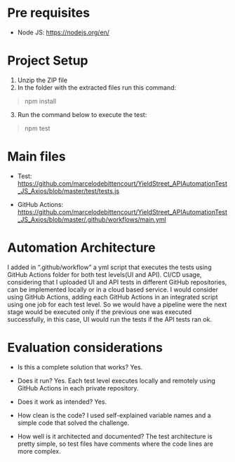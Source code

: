 # Pre requisites
* Node JS: https://nodejs.org/en/

# Project Setup
1. Unzip the ZIP file
2. In the folder with the extracted files run this command:

>npm install

3.  Run the command below to execute the test:

> npm test

# Main files

* Test: https://github.com/marcelodebittencourt/YieldStreet_APIAutomationTest_JS_Axios/blob/master/test/tests.js

* GitHub Actions: https://github.com/marcelodebittencourt/YieldStreet_APIAutomationTest_JS_Axios/blob/master/.github/workflows/main.yml

# Automation Architecture

I added in “.github/workflow” a yml script that executes the tests using GitHub Actions folder for both test levels(UI and API). CI/CD usage, considering that I uploaded UI and API tests in different GitHub repositories, can be implemented locally or in a cloud based service. I would consider using GitHub Actions, adding each GitHub Actions in an integrated script using one job for each test level. So we would have a pipeline were the next stage would be executed only if the previous one was executed successfully, in  this  case, UI would run the tests if the API tests ran ok. 

# Evaluation considerations

* Is this a  complete  solution  that  works? Yes.

* Does it run? Yes. Each test level executes locally and remotely using GitHub Actions in each private repository.

* Does it work as intended? Yes.

* How clean is the code? I used self-explained variable names and a simple code that solved the challenge.

* How well is it architected and documented? The test architecture is pretty simple, so test files have comments where the code lines are more complex. 
